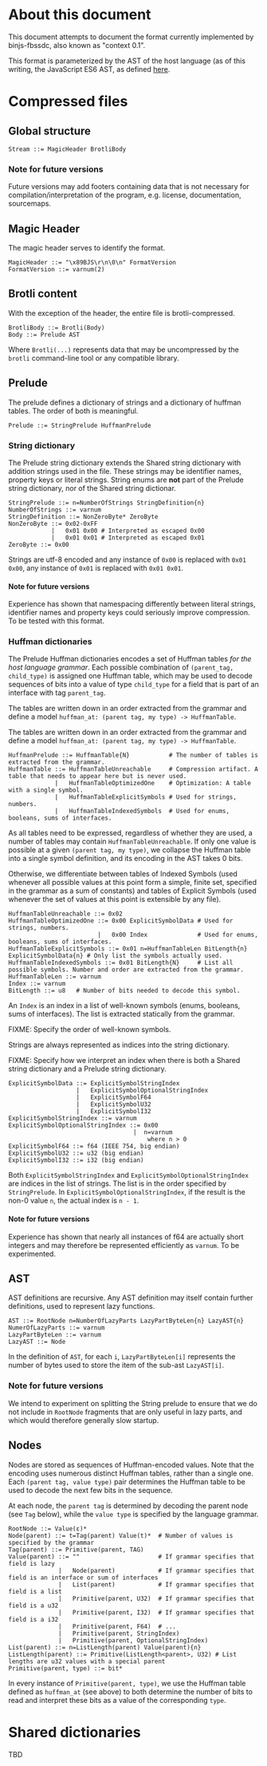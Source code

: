 # About this document

This document attempts to document the format currently implemented by binjs-fbssdc, also known as "context 0.1".

This format is parameterized by the AST of the host language (as of this writing, the JavaScript ES6 AST, as
defined [here](https://github.com/binast/binjs-ref/blob/master/spec/es6.webidl).

# Compressed files

## Global structure

```
Stream ::= MagicHeader BrotliBody
```

### Note for future versions

Future versions may add footers containing data that is not necessary for compilation/interpretation
of the program, e.g. license, documentation, sourcemaps.

## Magic Header

The magic header serves to identify the format.

```
MagicHeader ::= "\x89BJS\r\n\0\n" FormatVersion
FormatVersion ::= varnum(2)
```

## Brotli content

With the exception of the header, the entire file is brotli-compressed.

```
BrotliBody ::= Brotli(Body)
Body ::= Prelude AST
```

Where `Brotli(...)` represents data that may be uncompressed by the
`brotli` command-line tool or any compatible library.

## Prelude

The prelude defines a dictionary of strings and a dictionary of huffman tables. The order of both is meaningful.

```
Prelude ::= StringPrelude HuffmanPrelude
```

### String dictionary

The Prelude string dictionary extends the Shared string dictionary with addition strings used in the file.
These strings may be identifier names, property keys or literal strings. String enums are **not** part of
the Prelude string dictionary, nor of the Shared string dictionar.

```
StringPrelude ::= n=NumberOfStrings StringDefinition{n}
NumberOfStrings ::= varnum
StringDefinition ::= NonZeroByte* ZeroByte
NonZeroByte ::= 0x02-0xFF
            |   0x01 0x00 # Interpreted as escaped 0x00
            |   0x01 0x01 # Interpreted as escaped 0x01
ZeroByte ::= 0x00
```

Strings are utf-8 encoded and any instance of `0x00` is replaced with `0x01 0x00`, any instance of `0x01` is replaced with `0x01 0x01`.

#### Note for future versions

Experience has shown that namespacing differently between literal strings, identifier names and property keys
could seriously improve compression. To be tested with this format.

### Huffman dictionaries

The Prelude Huffman dictionaries encodes a set of Huffman tables *for the host language
grammar*. Each possible combination of `(parent_tag, child_type)` is assigned one
Huffman table, which may be used to decode sequences of bits into a value of type
`child_type` for a field that is part of an interface with tag `parent_tag`.

The tables are written down in an order extracted from the grammar and define a model
`huffman_at: (parent tag, my type) -> HuffmanTable`.

The tables are written down in an order extracted from the grammar and define a model
`huffman_at: (parent tag, my type) -> HuffmanTable`.

```
HuffmanPrelude ::= HuffmanTable{N}           # The number of tables is extracted from the grammar.
HuffmanTable ::= HuffmanTableUnreachable     # Compression artifact. A table that needs to appear here but is never used.
             |   HuffmanTableOptimizedOne    # Optimization: A table with a single symbol.
             |   HuffmanTableExplicitSymbols # Used for strings, numbers.
             |   HuffmanTableIndexedSymbols  # Used for enums, booleans, sums of interfaces.
```

As all tables need to be expressed, regardless of whether they are used, a number of tables may
contain `HuffmanTableUnreachable`. If only one value is possible at a given `(parent tag, my type)`,
we collapse the Huffman table into a single symbol definition, and its encoding in the AST takes
0 bits.

Otherwise, we differentiate between tables of Indexed Symbols (used whenever all possible values
at this point form a simple, finite set, specified in the grammar as a sum of constants) and
tables of Explicit Symbols (used whenever the set of values at this point is extensible by
any file).

```
HuffmanTableUnreachable ::= 0x02
HuffmanTableOptimizedOne ::= 0x00 ExplicitSymbolData # Used for strings, numbers.
                         |   0x00 Index              # Used for enums, booleans, sums of interfaces.
HuffmanTableExplicitSymbols ::= 0x01 n=HuffmanTableLen BitLength{n} ExplicitSymbolData{n} # Only list the symbols actually used.
HuffmanTableIndexedSymbols ::= 0x01 BitLength{N}     # List all possible symbols. Number and order are extracted from the grammar.
HuffmanTableLen ::= varnum
Index ::= varnum
BitLength ::= u8   # Number of bits needed to decode this symbol.
```

An `Index` is an index in a list of well-known symbols (enums, booleans, sums of interfaces). The list is
extracted statically from the grammar.

FIXME: Specify the order of well-known symbols.

Strings are always represented as indices into the string dictionary.

FIXME: Specify how we interpret an index when there is both a Shared string dictionary and a Prelude string
dictionary.

```
ExplicitSymbolData ::= ExplicitSymbolStringIndex
                   |   ExplicitSymbolOptionalStringIndex
                   |   ExplicitSymbolF64
                   |   ExplicitSymbolU32
                   |   ExplicitSymbolI32
ExplicitSymbolStringIndex ::= varnum
ExplicitSymbolOptionalStringIndex ::= 0x00
                                   |  n=varnum
                                       where n > 0
ExplicitSymbolF64 ::= f64 (IEEE 754, big endian)
ExplicitSymbolU32 ::= u32 (big endian)
ExplicitSymbolI32 ::= i32 (big endian)
```

Both `ExplicitSymbolStringIndex` and `ExplicitSymbolOptionalStringIndex` are indices in the list of strings.
The list is in the order specified by `StringPrelude`. In `ExplicitSymbolOptionalStringIndex`, if the result
is the non-0 value `n`, the actual index is `n - 1`.

#### Note for future versions

Experience has shown that nearly all instances of f64 are actually short
integers and may therefore be represented efficiently as `varnum`. To
be experimented.

## AST

AST definitions are recursive. Any AST definition may itself contain further definitions,
used to represent lazy functions.

```
AST ::= RootNode n=NumberOfLazyParts LazyPartByteLen{n} LazyAST{n}
NumerOfLazyParts ::= varnum
LazyPartByteLen ::= varnum
LazyAST ::= Node
```

In the definition of `AST`, for each `i`, `LazyPartByteLen[i]` represents the number
of bytes used to store the item of the sub-ast `LazyAST[i]`.

### Note for future versions

We intend to experiment on splitting the String prelude to ensure that
we do not include in `RootNode` fragments that are only useful in lazy
parts, and which would therefore generally slow startup.


## Nodes

Nodes are stored as sequences of Huffman-encoded values. Note that the encoding uses
numerous distinct Huffman tables, rather than a single one. Each `(parent tag, value type)`
pair determines the Huffman table to be used to decode the next few bits in the sequence.

At each node, the `parent tag` is determined by decoding the parent node (see `Tag` below),
while the `value type` is specified by the language grammar.

```
RootNode ::= Value(ε)*
Node(parent) ::= t=Tag(parent) Value(t)*  # Number of values is specified by the grammar
Tag(parent) ::= Primitive(parent, TAG)
Value(parent) ::= ""                      # If grammar specifies that field is lazy
              |   Node(parent)            # If grammar specifies that field is an interface or sum of interfaces
              |   List(parent)            # If grammar specifies that field is a list
              |   Primitive(parent, U32)  # If grammar specifies that field is a u32
              |   Primitive(parent, I32)  # If grammar specifies that field is a i32
              |   Primitive(parent, F64)  # ...
              |   Primitive(parent, StringIndex)
              |   Primitive(parent, OptionalStringIndex)
List(parent) ::= n=ListLength(parent) Value(parent){n}
ListLength(parent) ::= Primitive(ListLength<parent>, U32) # List lengths are u32 values with a special parent
Primitive(parent, type) ::= bit*
```

In every instance of `Primitive(parent, type)`, we use the Huffman table defined as `huffman_at` (see above)
to both determine the number of bits to read and interpret these bits as a value of the corresponding `type`.

# Shared dictionaries

TBD